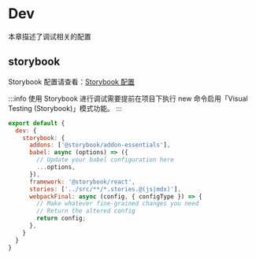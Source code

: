 # Dev
本章描述了调试相关的配置
## storybook

Storybook 配置请查看：[Storybook 配置](https://storybook.js.org/docs/react/configure/overview)

:::info
使用 Storybook 进行调试需要提前在项目下执行 new 命令启用「Visual Testing (Storybook)」模式功能。
:::

```js
export default {
  dev: {
    storybook: {
      addons: ['@storybook/addon-essentials'],
      babel: async (options) => ({
        // Update your babel configuration here
        ...options,
      }),
      framework: '@storybook/react',
      stories: ['../src/**/*.stories.@(js|mdx)'],
      webpackFinal: async (config, { configType }) => {
        // Make whatever fine-grained changes you need
        // Return the altered config
        return config;
      },
    }
  }
}

```
